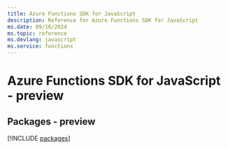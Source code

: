 ```yaml
---
title: Azure Functions SDK for JavaScript
description: Reference for Azure Functions SDK for JavaScript
ms.date: 09/16/2024
ms.topic: reference
ms.devlang: javascript
ms.service: functions
---
```

# Azure Functions SDK for JavaScript - preview
## Packages - preview
[!INCLUDE [packages](functions-index.md)]